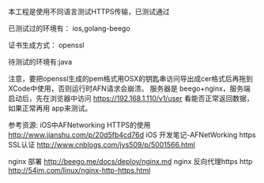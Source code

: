 

本工程是使用不同语言测试HTTPS传输，已测试通过

已测试过的环境有： ios,golang-beego

证书生成方式： openssl

待测试的环境有:java

注意，要把openssl生成的pem格式用OSX的钥匙串访问导出成cer格式后再拖到 XCode中使用，否则运行时AFN请求会崩溃。
服务器是 beego+nginx，服务端启动后，先在浏览器中访问 https://192.168.1.110/v1/user 看能否正常返回数据，如果正常再用 app来测试。

参考资源:
iOS中AFNetworking HTTPS的使用
http://www.jianshu.com/p/20d5fb4cd76d
iOS 开发笔记-AFNetWorking https SSL认证
http://www.cnblogs.com/jys509/p/5001566.html

nginx 部署
http://beego.me/docs/deploy/nginx.md
nginx 反向代理https http
http://54im.com/linux/nginx-http-https.html
